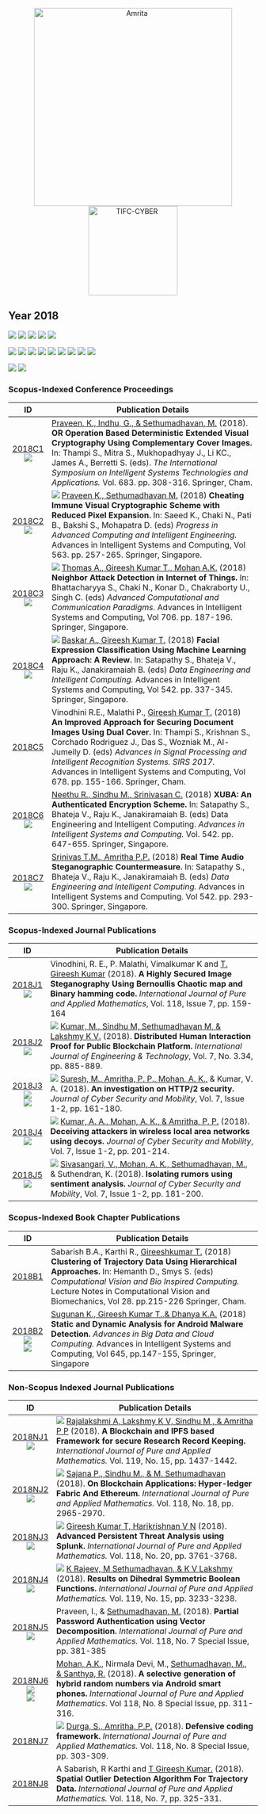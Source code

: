 <p align="center">
    <img src="https://amrita-tifac-cyber-blockchain.github.io/Amrita-TIFAC-Cyber-Blockchain/AVV_PNG.png" alt ="Amrita" width="400" />
    <img src="https://amrita.edu/wp-content/uploads/2021/09/1597668744269.jpg" alt ="TIFC-CYBER" width="180" />
</p>

## Year 2018
![](https://img.shields.io/badge/Year-2018-brightgreen) ![](https://img.shields.io/badge/Scopus_Conference-7-brightgreen) ![](https://img.shields.io/badge/Scopus_Journal-5-brightgreen) ![](https://img.shields.io/badge/Scopus_Book_Chapter-2-brightgreen) ![](https://img.shields.io/badge/Non_Scopus_Journal-8-orange)

![](https://img.shields.io/badge/M_Sethumadhavan-8-blue) ![](https://img.shields.io/badge/Gireesh_Kumar_T-8-blue) ![](https://img.shields.io/badge/C_Srinivasan-1-blue) ![](https://img.shields.io/badge/Sindhu_M-4-blue) ![](https://img.shields.io/badge/Lakshmy_K_V-3-blue) ![](https://img.shields.io/badge/Amritha_P_P-5-blue) ![](https://img.shields.io/badge/Praveen_K-2-blue) ![](https://img.shields.io/badge/Ashok_Kumar_Mohan-5-blue) ![](https://img.shields.io/badge/Santhya_R-1-blue) 

![](https://img.shields.io/badge/International_Journal_of_Pure_and_Applied_Mathematics-7-yellowgreen) ![](https://img.shields.io/badge/IJEAT-1-yellowgreen)

### Scopus-Indexed Conference Proceedings

| ID | Publication Details |
|:---:| ------------------------------- |
| [2018C1](https://doi.org/10.1007/978-3-319-68385-0_26) <br/> ![](https://img.shields.io/badge/-Visual_Cryptography-darkblue) | [Praveen, K., Indhu, G., & Sethumadhavan, M.](a) (2018). **OR Operation Based Deterministic Extended Visual Cryptography Using Complementary Cover Images.** In: Thampi S., Mitra S., Mukhopadhyay J., Li KC., James A., Berretti S. (eds). _The International Symposium on Intelligent Systems Technologies and Applications._ Vol. 683. pp. 308-316. Springer, Cham. |
| [2018C2](https://doi.org/10.1007/978-981-10-6872-0_24) <br/> ![](https://img.shields.io/badge/-Visual_Cryptography-darkblue) | ![](https://img.shields.io/badge/-Ph.D-blue) [Praveen K., Sethumadhavan M.]() (2018) **Cheating Immune Visual Cryptographic Scheme with Reduced Pixel Expansion.** In: Saeed K., Chaki N., Pati B., Bakshi S., Mohapatra D. (eds) _Progress in Advanced Computing and Intelligent Engineering._ Advances in Intelligent Systems and Computing, Vol 563. pp. 257-265. Springer, Singapore. |
| [2018C3](https://doi.org/10.1007/978-981-10-8237-5_18) <br/> ![](https://img.shields.io/badge/-IoT-darkblue)  | ![](https://img.shields.io/badge/-M.Tech-blue) [Thomas A., Gireesh Kumar T., Mohan A.K.]() (2018) **Neighbor Attack Detection in Internet of Things.** In: Bhattacharyya S., Chaki N., Konar D., Chakraborty U., Singh C. (eds) _Advanced Computational and Communication Paradigms._ Advances in Intelligent Systems and Computing, Vol 706. pp. 187-196. Springer, Singapore. |
| [2018C4](https://doi.org/10.1007/978-981-10-3223-3_32) <br/> ![](https://img.shields.io/badge/-ML-darkblue) | ![](https://img.shields.io/badge/-M.Tech-blue) [Baskar A., Gireesh Kumar T.]() (2018) **Facial Expression Classification Using Machine Learning Approach: A Review.** In: Satapathy S., Bhateja V., Raju K., Janakiramaiah B. (eds) _Data Engineering and Intelligent Computing._ Advances in Intelligent Systems and Computing, Vol 542. pp. 337-345. Springer, Singapore. |
| [2018C5](https://doi.org/10.1007/978-3-319-67934-1_14) |	Vinodhini R.E., Malathi P., [Gireesh Kumar T.]() (2018) **An Improved Approach for Securing Document Images Using Dual Cover.** In: Thampi S., Krishnan S., Corchado Rodriguez J., Das S., Wozniak M., Al-Jumeily D. (eds) _Advances in Signal Processing and Intelligent Recognition Systems. SIRS 2017._ Advances in Intelligent Systems and Computing, Vol 678. pp. 155-166. Springer, Cham. |
| [2018C6](https://doi.org/10.1007/978-981-10-3223-3_62) <br/> ![](https://img.shields.io/badge/-Crypto-darkblue) |	[Neethu R., Sindhu M., Srinivasan C.](a) (2018) **XUBA: An Authenticated Encryption Scheme.** In: Satapathy S., Bhateja V., Raju K., Janakiramaiah B. (eds) Data Engineering and Intelligent Computing. _Advances in Intelligent Systems and Computing._ Vol. 542. pp. 647-655. Springer, Singapore. |
| [2018C7](https://doi.org/10.1007/978-981-10-3223-3_27) <br/> ![](https://img.shields.io/badge/-Stegano-darkblue) |	[Srinivas T.M., Amritha P.P.]() (2018) **Real Time Audio Steganographic Countermeasure.** In: Satapathy S., Bhateja V., Raju K., Janakiramaiah B. (eds) _Data Engineering and Intelligent Computing._ Advances in Intelligent Systems and Computing. Vol 542. pp. 293-300. Springer, Singapore. |

### Scopus-Indexed Journal Publications
 
| ID | Publication Details |
| :---: | ------------------------------- |
| [2018J1]() <br/> ![](https://img.shields.io/badge/-Stegano-darkblue) |	Vinodhini, R. E., P. Malathi, Vimalkumar K and [T. Gireesh Kumar]() (2018). **A Highly Secured Image Steganography Using Bernoullis Chaotic map and Binary hamming code.** _International Journal of Pure and Applied Mathematics_, Vol. 118, Issue 7, pp. 159-164 |
| [2018J2]() <br/> ![](https://img.shields.io/badge/-Blockchain-darkblue) |	![](https://img.shields.io/badge/-M.Tech-blue) [Kumar, M., Sindhu M, Sethumadhavan M, & Lakshmy K V.]() (2018). **Distributed Human Interaction Proof for Public Blockchain Platform.** _International Journal of Engineering & Technology_, Vol. 7, No. 3.34, pp. 885-889. |
| [2018J3](https://doi.org/10.13052/2245-1439.7112) <br/> ![](https://img.shields.io/badge/-Web-darkblue) <br/> ![](https://img.shields.io/badge/-HTTP2-darkblue) | ![](https://img.shields.io/badge/-M.Tech_CSIR-blue)	[Suresh, M., Amritha, P. P., Mohan, A. K.,]() & Kumar, V. A. (2018). **An investigation on HTTP/2 security.** _Journal of Cyber Security and Mobility_, Vol. 7, Issue 1-2, pp. 161-180. |
| [2018J4](https://doi.org/10.13052/2245-1439.7114) <br/> ![](https://img.shields.io/badge/-WLAN-darkblue) | ![](https://img.shields.io/badge/-M.Tech_CSIR-blue) [Kumar, A. A., Mohan, A. K., & Amritha, P. P.]() (2018). **Deceiving attackers in wireless local area networks using decoys.** _Journal of Cyber Security and Mobility_, Vol. 7, Issue 1-2, pp. 201-214. |
| [2018J5](https://doi.org/10.13052/2245-1439.7113) <br/> ![](https://img.shields.io/badge/--darkblue) | ![](https://img.shields.io/badge/-M.Tech-blue)	[Sivasangari, V., Mohan, A. K., Sethumadhavan, M.,]() & Suthendran, K. (2018). **Isolating rumors using sentiment analysis.** _Journal of Cyber Security and Mobility_, Vol. 7, Issue 1-2, pp. 181-200. |

### Scopus-Indexed Book Chapter Publications

| ID | Publication Details |
| :---: | ------------------------------- |
| [2018B1](https://doi.org/10.1007/978-3-319-71767-8_18) | Sabarish B.A., Karthi R., [Gireeshkumar T.]() (2018) **Clustering of Trajectory Data Using Hierarchical Approaches.** In: Hemanth D., Smys S. (eds) _Computational Vision and Bio Inspired Computing._ Lecture Notes in Computational Vision and Biomechanics, Vol 28. pp.215-226 Springer, Cham. |
| [2018B2](https://doi.org/10.1007/978-981-10-7200-0_13) <br/> ![](https://img.shields.io/badge/-Android-darkblue) <br/> ![](https://img.shields.io/badge/-Malware-darkblue) |	[Sugunan K., Gireesh Kumar T.,& Dhanya K.A.]() (2018) **Static and Dynamic Analysis for Android Malware Detection.** _Advances in Big Data and Cloud Computing._ Advances in Intelligent Systems and Computing, Vol 645, pp.147-155, Springer, Singapore |

### Non-Scopus Indexed Journal Publications

| ID | Publication Details |
| :---: | ------------------------------- |
| [2018NJ1](https://acadpubl.eu/hub/2018-119-15/4/751.pdf) <br/> ![](https://img.shields.io/badge/-Blockchain-darkblue) | ![](https://img.shields.io/badge/-M.Tech-blue) [Rajalakshmi A, Lakshmy K V, Sindhu M , & Amritha P P]() (2018). **A Blockchain and IPFS based Framework for secure Research Record Keeping.** _International Journal of Pure and Applied Mathematics._ Vol. 119, No. 15, pp. 1437-1442. |
| [2018NJ2](https://acadpubl.eu/jsi/2018-118-18/articles/18c/84.pdf) <br/> ![](https://img.shields.io/badge/-Blockchain-darkblue) | ![](https://img.shields.io/badge/-M.Tech-blue) [Sajana P., Sindhu M., & M. Sethumadhavan]() (2018). **On Blockchain Applications: Hyper-ledger Fabric And Ethereum.** _International Journal of Pure and Applied Mathematics._ Vol. 118, No. 18, pp. 2965-2970. |
| [2018NJ3](https://www.acadpubl.eu/hub/2018-118-21/articles/21e/5.pdf) <br/> ![](https://img.shields.io/badge/-APT-darkblue) | ![](https://img.shields.io/badge/-M.Tech-blue)	[Gireesh Kumar T, Harikrishnan V N]() (2018). **Advanced Persistent Threat Analysis using Splunk.** _International Journal of Pure and Applied Mathematics._ Vol. 118, No. 20, pp. 3761-3768. |
| [2018NJ4](https://acadpubl.eu/hub/2018-119-15/2/341.pdf) <br/> ![](https://img.shields.io/badge/-Boolean_Functions-darkblue) | ![](https://img.shields.io/badge/-Ph.D-blue)	[K Rajeev, M Sethumadhavan, & K V Lakshmy]() (2018). **Results on Dihedral Symmetric Boolean Functions.** _International Journal of Pure and Applied Mathematics._ Vol. 119, No. 15, pp. 3233-3238. |
| [2018NJ5](https://acadpubl.eu/jsi/2018-118-7-9/articles/7/51.pdf) <br/> ![](https://img.shields.io/badge/-Vector_Decomposition-darkblue) |	Praveen, I., & [Sethumadhavan, M.]() (2018). **Partial Password Authentication using Vector Decomposition.** _International Journal of Pure and Applied Mathematics._ Vol. 118, No. 7 Special Issue, pp. 381-385 |
| [2018NJ6](https://acadpubl.eu/jsi/2018-118-7-9/articles/8/43.pdf) <br/> ![](https://img.shields.io/badge/-RNG-darkblue) <br/> ![](https://img.shields.io/badge/-Android-darkblue) |	[Mohan, A.K.,]() Nirmala Devi, M., [Sethumadhavan, M., & Santhya, R.]() (2018). **A selective generation of hybrid random numbers via Android smart phones.** _International Journal of Pure and Applied Mathematics_. Vol 118, No. 8 Special Issue, pp. 311-316. |
| [2018NJ7]() | ![](https://img.shields.io/badge/-Ph.D-blue) [Durga, S., Amritha, P.P.]() (2018). **Defensive coding framework.** _International Journal of Pure and Applied Mathematics._ Vol. 118, No. 8 Special Issue, pp. 303-309. |
| [2018NJ8]() |	A Sabarish, R Karthi and [T Gireesh Kumar.]() (2018). **Spatial Outlier Detection Algorithm For Trajectory Data.** _International Journal of Pure and Applied Mathematics._ Vol. 118, No. 7, pp. 325-331. |

